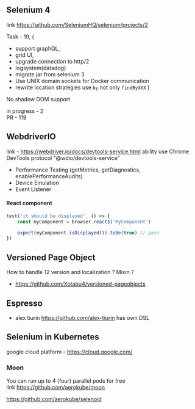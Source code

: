 ## Selenium 4

link https://github.com/SeleniumHQ/selenium/projects/2

Task - 19, (
- support graphQL, 
- grid UI, 
- upgrade connection to http/2
- logsystem(datadog)
- migrate jar from selenium 3
- Use UNIX domain sockets for Docker communication
- rewrite location strategies use `by` not only `findByXXX`
)

No shadow DOM support 

in progress - 2  
PR - 119

## WebdriverIO
link - https://webdriver.io/docs/devtools-service.html
ability use  Chrome DevTools protocol "@wdio/devtools-service"
- Performance Testing (getMetrics, getDiagnostics, enablePerformanceAudits)
- Device Emulation
- Event Listener

#### React component 
```javascript
test('it should be displayed', () => {
    const myComponent = browser.react$('MyComponent')

    expect(myComponent.isDisplayed()).toBe(true) // pass
})
```

## Versioned Page Object

How to handle 12 version and localization ? Mixin ?
- https://github.com/Xotabu4/versioned-pageobjects


## Espresso
- alex tiurin https://github.com/alex-tiurin has own DSL

## Selenium in Kubernetes

google cloud platform - https://cloud.google.com/

### Moon 
You can run up to 4 (four) parallel pods for free  
link https://github.com/aerokube/moon
  
https://github.com/aerokube/selenoid 
